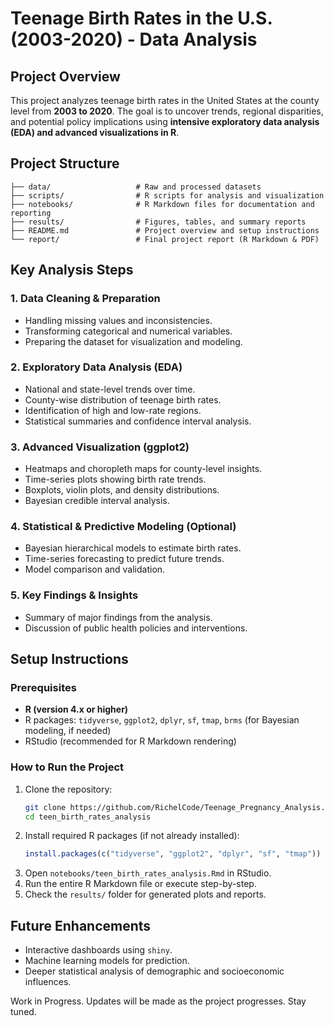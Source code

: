 # **Teenage Birth Rates in the U.S. (2003-2020) - Data Analysis**

## **Project Overview**
This project analyzes teenage birth rates in the United States at the county level from **2003 to 2020**. The goal is to uncover trends, regional disparities, and potential policy implications using **intensive exploratory data analysis (EDA) and advanced visualizations in R**.

## **Project Structure**
```
├── data/                   # Raw and processed datasets
├── scripts/                # R scripts for analysis and visualization
├── notebooks/              # R Markdown files for documentation and reporting
├── results/                # Figures, tables, and summary reports
├── README.md               # Project overview and setup instructions
└── report/                 # Final project report (R Markdown & PDF)
```

## **Key Analysis Steps**
### **1. Data Cleaning & Preparation**
- Handling missing values and inconsistencies.
- Transforming categorical and numerical variables.
- Preparing the dataset for visualization and modeling.

### **2. Exploratory Data Analysis (EDA)**
- National and state-level trends over time.
- County-wise distribution of teenage birth rates.
- Identification of high and low-rate regions.
- Statistical summaries and confidence interval analysis.

### **3. Advanced Visualization (ggplot2)**
- Heatmaps and choropleth maps for county-level insights.
- Time-series plots showing birth rate trends.
- Boxplots, violin plots, and density distributions.
- Bayesian credible interval analysis.

### **4. Statistical & Predictive Modeling (Optional)**
- Bayesian hierarchical models to estimate birth rates.
- Time-series forecasting to predict future trends.
- Model comparison and validation.

### **5. Key Findings & Insights**
- Summary of major findings from the analysis.
- Discussion of public health policies and interventions.

## **Setup Instructions**
### **Prerequisites**
- **R (version 4.x or higher)**
- R packages: `tidyverse`, `ggplot2`, `dplyr`, `sf`, `tmap`, `brms` (for Bayesian modeling, if needed)
- RStudio (recommended for R Markdown rendering)

### **How to Run the Project**
1. Clone the repository:
   ```sh
   git clone https://github.com/RichelCode/Teenage_Pregnancy_Analysis.git
   cd teen_birth_rates_analysis
   ```
2. Install required R packages (if not already installed):
   ```r
   install.packages(c("tidyverse", "ggplot2", "dplyr", "sf", "tmap"))
   ```
3. Open `notebooks/teen_birth_rates_analysis.Rmd` in RStudio.
4. Run the entire R Markdown file or execute step-by-step.
5. Check the `results/` folder for generated plots and reports.

## **Future Enhancements**
- Interactive dashboards using `shiny`.
- Machine learning models for prediction.
- Deeper statistical analysis of demographic and socioeconomic influences.

Work in Progress. Updates will be made as the project progresses. Stay tuned.

